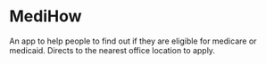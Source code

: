 # MediHow

An app to help people to find out if they are eligible for medicare or medicaid.
Directs to the nearest office location to apply.
